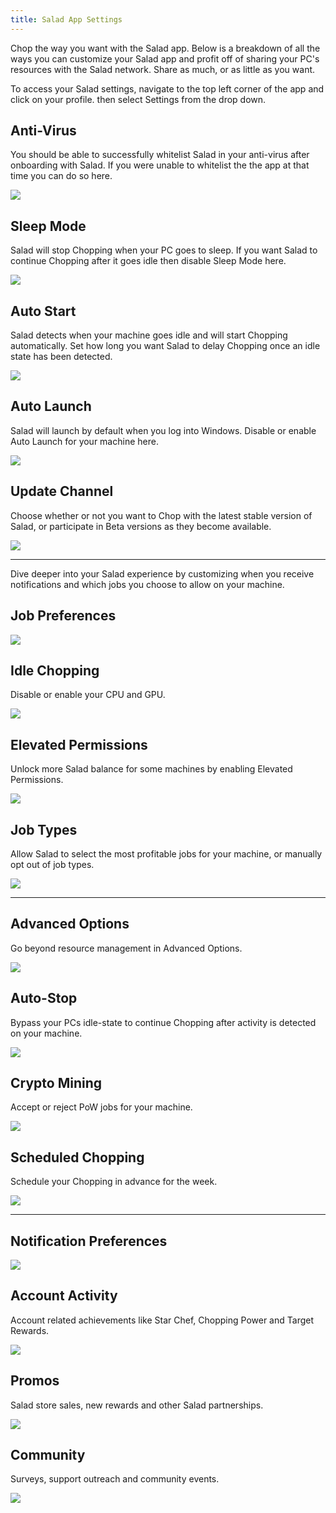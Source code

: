 ```yaml
---
title: Salad App Settings
---
```


Chop the way you want with the Salad app. Below is a breakdown of all the ways you can customize your Salad app and
profit off of sharing your PC's resources with the Salad network. Share as much, or as little as you want.

To access your Salad settings, navigate to the top left corner of the app and click on your profile. then select
Settings from the drop down.

## Anti-Virus

You should be able to successfully whitelist Salad in your anti-virus after onboarding with Salad. If you were unable to
whitelist the the app at that time you can do so here.

![](./content/images/Guides/Using-the-Salad-App/Salad-App-Settings-1.png)

## Sleep Mode

Salad will stop Chopping when your PC goes to sleep. If you want Salad to continue Chopping after it goes idle then
disable Sleep Mode here.

![](./content/images/Guides/Using-the-Salad-App/Salad-App-Settings-2.png)

## Auto Start

Salad detects when your machine goes idle and will start Chopping automatically. Set how long you want Salad to delay
Chopping once an idle state has been detected.

![](./content/images/Guides/Using-the-Salad-App/Salad-App-Settings-3.png)

## Auto Launch

Salad will launch by default when you log into Windows. Disable or enable Auto Launch for your machine here.

![](./content/images/Guides/Using-the-Salad-App/Salad-App-Settings-4.png)

## Update Channel

Choose whether or not you want to Chop with the latest stable version of Salad, or participate in Beta versions as they
become available.

![](./content/images/Guides/Using-the-Salad-App/Salad-App-Settings-5.png)

---

Dive deeper into your Salad experience by customizing when you receive notifications and which jobs you choose to allow
on your machine.

## Job Preferences

![](./content/images/Guides/Using-the-Salad-App/Salad-App-Settings-6.png)

## Idle Chopping

Disable or enable your CPU and GPU.

![](./content/images/Guides/Using-the-Salad-App/Salad-App-Settings-7.png)

## Elevated Permissions

Unlock more Salad balance for some machines by enabling Elevated Permissions.

![](./content/images/Guides/Using-the-Salad-App/Salad-App-Settings-8.png)

## Job Types

Allow Salad to select the most profitable jobs for your machine, or manually opt out of job types.

![](./content/images/Guides/Using-the-Salad-App/Salad-App-Settings-9.png)

---

## Advanced Options

Go beyond resource management in Advanced Options.

![](./content/images/Guides/Using-the-Salad-App/Salad-App-Settings-10.png)

## Auto-Stop

Bypass your PCs idle-state to continue Chopping after activity is detected on your machine.

![](./content/images/Guides/Using-the-Salad-App/Salad-App-Settings-11.png)

## Crypto Mining

Accept or reject PoW jobs for your machine.

![](./content/images/Guides/Using-the-Salad-App/Salad-App-Settings-12.png)

## Scheduled Chopping

Schedule your Chopping in advance for the week.

![](./content/images/Guides/Using-the-Salad-App/Salad-App-Settings-13.png)

---

## Notification Preferences

![](./content/images/Guides/Using-the-Salad-App/Salad-App-Settings-14.png)

## Account Activity

Account related achievements like Star Chef, Chopping Power and Target Rewards.

![](./content/images/Guides/Using-the-Salad-App/Salad-App-Settings-15.png)

## Promos

Salad store sales, new rewards and other Salad partnerships.

![](./content/images/Guides/Using-the-Salad-App/Salad-App-Settings-16.png)

## Community

Surveys, support outreach and community events.

![](./content/images/Guides/Using-the-Salad-App/Salad-App-Settings-17.png)
